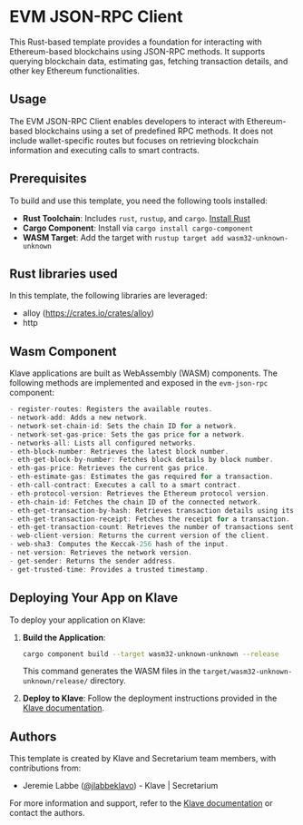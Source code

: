 # EVM JSON-RPC Client

This Rust-based template provides a foundation for interacting with Ethereum-based blockchains using JSON-RPC methods. It supports querying blockchain data, estimating gas, fetching transaction details, and other key Ethereum functionalities.

## Usage

The EVM JSON-RPC Client enables developers to interact with Ethereum-based blockchains using a set of predefined RPC methods. It does not include wallet-specific routes but focuses on retrieving blockchain information and executing calls to smart contracts.

## Prerequisites

To build and use this template, you need the following tools installed:

- **Rust Toolchain**: Includes `rust`, `rustup`, and `cargo`. [Install Rust](https://www.rust-lang.org/tools/install)
- **Cargo Component**: Install via `cargo install cargo-component`
- **WASM Target**: Add the target with `rustup target add wasm32-unknown-unknown`

## Rust libraries used

In this template, the following libraries are leveraged:
- alloy (https://crates.io/crates/alloy)
- http

## Wasm Component

Klave applications are built as WebAssembly (WASM) components. The following methods are implemented and exposed in the `evm-json-rpc` component:

```rust
- register-routes: Registers the available routes.
- network-add: Adds a new network.
- network-set-chain-id: Sets the chain ID for a network.
- network-set-gas-price: Sets the gas price for a network.
- networks-all: Lists all configured networks.
- eth-block-number: Retrieves the latest block number.
- eth-get-block-by-number: Fetches block details by block number.
- eth-gas-price: Retrieves the current gas price.
- eth-estimate-gas: Estimates the gas required for a transaction.
- eth-call-contract: Executes a call to a smart contract.
- eth-protocol-version: Retrieves the Ethereum protocol version.
- eth-chain-id: Fetches the chain ID of the connected network.
- eth-get-transaction-by-hash: Retrieves transaction details using its hash.
- eth-get-transaction-receipt: Fetches the receipt for a transaction.
- eth-get-transaction-count: Retrieves the number of transactions sent from an address.
- web-client-version: Returns the current version of the client.
- web-sha3: Computes the Keccak-256 hash of the input.
- net-version: Retrieves the network version.
- get-sender: Returns the sender address.
- get-trusted-time: Provides a trusted timestamp.
```

## Deploying Your App on Klave

To deploy your application on Klave:

1. **Build the Application**:
   ```sh
   cargo component build --target wasm32-unknown-unknown --release
   ```
   This command generates the WASM files in the `target/wasm32-unknown-unknown/release/` directory.

2. **Deploy to Klave**: Follow the deployment instructions provided in the [Klave documentation](https://docs.klave.com/deployment).

## Authors

This template is created by Klave and Secretarium team members, with contributions from:

- Jeremie Labbe ([@jlabbeklavo](https://github.com/jlabbeklavo)) - Klave | Secretarium

For more information and support, refer to the [Klave documentation](https://docs.klave.com) or contact the authors.

